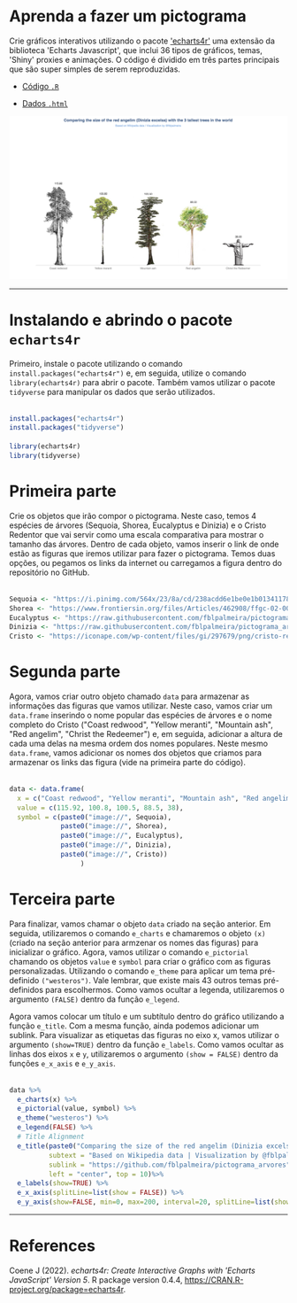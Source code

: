 # Aprenda a fazer um pictograma

Crie gráficos interativos utilizando o pacote ['echarts4r'](https://echarts4r.john-coene.com/) uma extensão da biblioteca 'Echarts Javascript', que inclui 36 tipos de gráficos, temas, 'Shiny' proxies e animações. O código é dividido em três partes principais que são super simples de serem reproduzidas. 

- [Código `.R`](https://github.com/fblpalmeira/pictograma_arvores/blob/main/data/pictogram_v2.R)

- [Dados `.html`](https://en.wikipedia.org/wiki/List_of_tallest_trees)

<img src="https://github.com/fblpalmeira/pictograma_arvores/blob/main/data/pictogram_v2.png">

-----

# Instalando e abrindo o pacote `echarts4r`

Primeiro, instale o pacote utilizando o comando `install.packages("echarts4r")` e, em seguida, utilize o comando `library(echarts4r)` para abrir o pacote. Também vamos utilizar o pacote `tidyverse` para manipular os dados que serão utilizados.

``` r

install.packages("echarts4r")
install.packages("tidyverse")

library(echarts4r)
library(tidyverse)

```

# Primeira parte

Crie os objetos que irão compor o pictograma. Neste caso, temos 4 espécies de árvores (Sequoia, Shorea, Eucalyptus e Dinizia) e o Cristo Redentor que vai servir como uma escala comparativa para mostrar o tamanho das árvores. Dentro de cada objeto, vamos inserir o link de onde estão as figuras que iremos utilizar para fazer o pictograma. Temos duas opções, ou pegamos os links da internet ou carregamos a figura dentro do repositório no GitHub.  

``` r

Sequoia <- "https://i.pinimg.com/564x/23/8a/cd/238acdd6e1be0e1b0134117828b7da8e.jpg"
Shorea <- "https://www.frontiersin.org/files/Articles/462908/ffgc-02-00032-HTML/image_m/ffgc-02-00032-g001.jpg"
Eucalyptus <- "https://raw.githubusercontent.com/fblpalmeira/pictograma_arvores/main/data/Eucalyptus_regnans.jpg"
Dinizia <- "https://raw.githubusercontent.com/fblpalmeira/pictograma_arvores/main/data/Dinizia_excelsa.png"
Cristo <- "https://iconape.com/wp-content/files/gi/297679/png/cristo-redentor-brasil-logo.png"

```

# Segunda parte 

Agora, vamos criar outro objeto chamado `data` para armazenar as informações das figuras que vamos utilizar. Neste caso, vamos criar um `data.frame` inserindo o nome popular das espécies de árvores e o nome completo do Cristo ("Coast redwood", "Yellow meranti", "Mountain ash", "Red angelim", "Christ the Redeemer") e, em seguida, adicionar a altura de cada uma delas na mesma ordem dos nomes populares. Neste mesmo `data.frame`, vamos adicionar os nomes dos objetos que criamos para armazenar os links das figura (vide na primeira parte do código).

``` r

data <- data.frame(
  x = c("Coast redwood", "Yellow meranti", "Mountain ash", "Red angelim", "Christ the Redeemer"), 
  value = c(115.92, 100.8, 100.5, 88.5, 38),
  symbol = c(paste0("image://", Sequoia),
             paste0("image://", Shorea),
             paste0("image://", Eucalyptus),
             paste0("image://", Dinizia),
             paste0("image://", Cristo))
                  )

```

# Terceira parte 

Para finalizar, vamos chamar o objeto `data` criado na seção anterior. Em seguida, utilizaremos o comando `e_charts` e chamaremos o objeto `(x)` (criado na seção anterior para armzenar os nomes das figuras) para inicializar o gráfico. Agora, vamos utilizar o comando `e_pictorial` chamando os objetos `value` e `symbol` para criar o gráfico com as figuras personalizadas. Utilizando o comando `e_theme` para aplicar um tema pré-definido `("westeros")`. Vale lembrar, que existe mais 43 outros temas pré-definidos para escolhermos. Como vamos ocultar a legenda, utilizaremos o argumento `(FALSE)` dentro da função `e_legend`.

Agora vamos colocar um título e um subtítulo dentro do gráfico utilizando a função `e_title`. Com a mesma função, ainda podemos adicionar um sublink. Para visualizar as etiquetas das figuras no eixo x, vamos utilizar o argumento `(show=TRUE)` dentro da função  `e_labels`. Como vamos ocultar as linhas dos eixos `x` e `y`, utilizaremos o argumento `(show = FALSE)` dentro da funções `e_x_axis` e `e_y_axis`.


``` r

data %>% 
  e_charts(x) %>% 
  e_pictorial(value, symbol) %>% 
  e_theme("westeros") %>% 
  e_legend(FALSE) %>% 
  # Title Alignment
  e_title(paste0("Comparing the size of the red angelim (Dinizia excelsa) with the 3 tallest trees in the world"), 
          subtext = "Based on Wikipedia data | Visualization by @fblpalmeira", 
          sublink = "https://github.com/fblpalmeira/pictograma_arvores", 
          left = "center", top = 10)%>%
  e_labels(show=TRUE) %>%
  e_x_axis(splitLine=list(show = FALSE)) %>%
  e_y_axis(show=FALSE, min=0, max=200, interval=20, splitLine=list(show = FALSE))

```

----

# References

Coene J (2022). _echarts4r: Create Interactive Graphs with 'Echarts JavaScript' Version 5_.
  R package version 0.4.4, <https://CRAN.R-project.org/package=echarts4r>.
